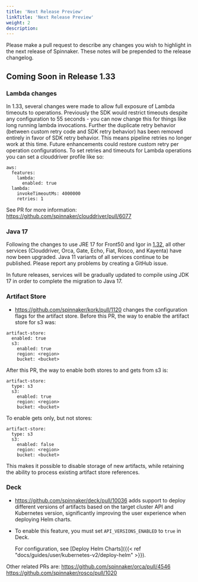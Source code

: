 ```yaml
---
title: 'Next Release Preview'
linkTitle: 'Next Release Preview'
weight: 2
description:
---
```


Please make a pull request to describe any changes you wish to highlight
in the next release of Spinnaker. These notes will be prepended to the release
changelog.

## Coming Soon in Release 1.33

### Lambda changes

In 1.33, several changes were made to allow full exposure of Lambda timeouts to operations.  Previously the SDK would restrict timeouts despite any configuration to 55 seconds - you can now change this for things like long running lambda invocations.  Further the duplicate retry behavior (between custom retry code and SDK retry behavior) has been removed entirely in favor of SDK retry behavior.  This means pipeline retries no longer work at this time.  Future enhancements could restore custom retry per operation configurations.  To set retries and timeouts for Lambda operations you can set a clouddriver profile like so:
```
aws:
  features:
    lambda:
      enabled: true
  lambda:
    invokeTimeoutMs: 4000000
    retries: 1
```
See PR for more information: https://github.com/spinnaker/clouddriver/pull/6077

### Java 17

Following the changes to use JRE 17 for Front50 and Igor in [1.32](/changelogs/1.32.0-changelog), all other services (Clouddriver, Orca, Gate, Echo, Fiat, Rosco, and Kayenta) have now been upgraded. Java 11 variants of all services continue to be published. Please report any problems by creating a GitHub issue. 

In future releases, services will be gradually updated to compile using JDK 17 in order to complete the migration to Java 17.

### Artifact Store

- https://github.com/spinnaker/kork/pull/1120 changes the configuration flags for the artifact store.  Before this PR, the way to enable the artifact store for s3 was:
```
artifact-store:
  enabled: true
  s3:
    enabled: true
    region: <region>
    bucket: <bucket>
```
After this PR, the way to enable both stores to and gets from s3 is:
```
artifact-store:
  type: s3
  s3:
    enabled: true
    region: <region>
    bucket: <bucket>
```
To enable gets only, but not stores:
```
artifact-store:
  type: s3
  s3:
    enabled: false
    region: <region>
    bucket: <bucket>
```
This makes it possible to disable storage of new artifacts, while retaining the ability to process existing artifact store references.

### Deck

- https://github.com/spinnaker/deck/pull/10036 adds support to deploy different versions of artifacts based on the target cluster API and Kubernetes version, significantly improving the user experience when deploying Helm charts.
- To enable this feature, you must set `API_VERSIONS_ENABLED` to `true` in Deck.

  For configuration, see [Deploy Helm Charts]({{< ref "docs/guides/user/kubernetes-v2/deploy-helm" >}}).

Other related PRs are:
https://github.com/spinnaker/orca/pull/4546
https://github.com/spinnaker/rosco/pull/1020
